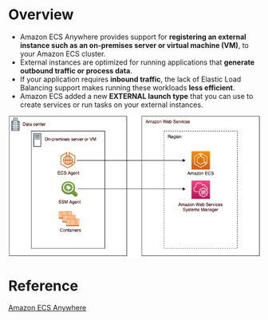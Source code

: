 # Overview
+ Amazon ECS Anywhere provides support for **registering an external instance such as an on-premises server or virtual machine (VM)**, to your Amazon ECS cluster.
+ External instances are optimized for running applications that **generate outbound traffic or process data**. 
+ If your application requires **inbound traffic**, the lack of Elastic Load Balancing support makes running these workloads **less efficient**.
+ Amazon ECS added a new **EXTERNAL launch type** that you can use to create services or run tasks on your external instances.

![amazon_ecs_anywhere](./images/amazon_ecs_anywhere.png)

# Reference 
[Amazon ECS Anywhere](https://docs.aws.amazon.com/AmazonECS/latest/developerguide/ecs-anywhere.html)